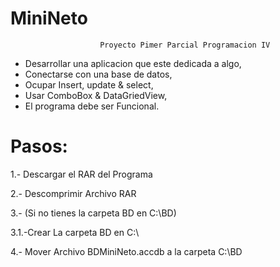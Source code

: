 # MiniNeto

						Proyecto Pimer Parcial Programacion IV

- Desarrollar una aplicacion que este dedicada a algo,
- Conectarse con una base de datos,
- Ocupar Insert, update & select,
- Usar ComboBox & DataGriedView,
- El programa debe ser Funcional.


# Pasos:

1.- Descargar el RAR del Programa
<p>2.- Descomprimir Archivo RAR</p>
3.- (Si no tienes la carpeta BD en C:\BD)
<p>3.1.-Crear La carpeta BD en C:\</p>
<p>4.- Mover Archivo BDMiniNeto.accdb a la carpeta C:\BD</p>
